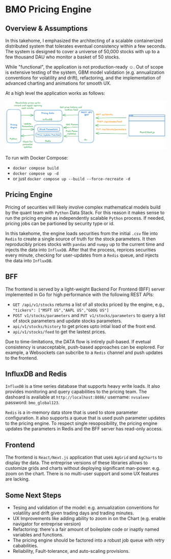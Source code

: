 # BMO Pricing Engine

## Overview & Assumptions

In this takehome, I emphasized the architecting of a scalable containerized distributed system that tolerates eventual consistency within a few seconds. The system is designed to cover a universe of 50,000 stocks with up to a few thousand DAU who monitor a basket of 50 stocks.

While "functional", the application is not production-ready &#9786;. Out of scope is extensive testing of the system, GBM model validation (e.g. annualization conventions for volatility and drift), refactoring, and the implementation of advanced charting and animations for smooth UX.

At a high level the application works as follows:

![Alt text for the image](system_overview.png)

To run with Docker Compose:

* `docker compose build`
* `docker compose up -d`
* or just `docker compose up --build --force-recreate -d`

## Pricing Engine

Pricing of securities will likely involve complex mathematical models build by the quant team with `Python` Data Stack. For this reason it makes sense to run the pricing engine as independently scalable `Python` process. If needed, pricing jobs can be partioned by security type or id.

In this takehome, the engine loads securities from the initial `.csv` file into `Redis` to create a single source of truth for the stock parameters. It then reproducibly prices stocks with `pandas` and `numpy` up to the current time and injects the data into `InfluxDB`. After that the process, reprices securities every minute, checking for user-updates from a `Redis` queue, and injects the data into `InfluxDB`.

## BFF

The frontend is served by a light-weight Backend For Frontend (BFF) server implemented in Go for high performance with the following REST APIs:

* `GET /api/v1/stocks` returns a list of all stocks priced by the engine, e.g., `"tickers": ["MSFT US","AAPL US","GOOG US"]`
* `POST v1/stocks/parameters` and `PUT v1/stocks/parameters` to query a list of stock parameters and update stocks parameters.
* `api/v1/stocks/history` to get prices upto intial load of the front end.
* `api/v1/stocks/feed` to get the lastest prices.

Due to time-limitations, the DATA flow is intirely pull-based. If evetual consistency is unacceptable, push-based approaches can be explored. For example, a Websockets can subcribe to a `Redis` channel and push updates to the frontend.

## InfluxDB and Redis

`InfluxDB` is a time series database that supports heavy write loads. It also provides monitoring and query capabilities to the pricing team. The dashoard is available at `http://localhost:8086/` username: `nvsaleev` password: `bmo_global123`.

`Redis` is a in-memory data store that is used to store parameter configuration. It also supports a queue that is used push parameter updates to the pricing engine. To respect single resoposibility, the pricing engine updates the parameters in Redis and the BFF server has read-only access.

## Frontend

The frontend is `React/Next.js` application that uses `AgGrid` and `AgCharts` to display the data. The entreprise versions of these libraries allows to customize grids and charts without deploying significant man-power. e.g. zoom on the chart.
There is no multi-user support and some UX features are lacking.

## Some Next Steps

* Tesing and validation of the model: e.g. annualization conventions for volatility and drift given trading days and trading minutes.
* UX Improvements like adding ability to zoom in on the Chart (e.g. enable navigator for entreprise version)
* Refactoring: there's a fair amount of boileplate code or inaptly named variables and functions.
* The pricing engine should be factored into a robust job queue with retry cababilities.
* Reliability, Fault-tolerance, and auto-scaling provisions.
